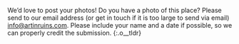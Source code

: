 We’d love to post your photos! Do you have a photo of this place? Please send to our email address (or get in touch if it is too large to send via email) <a href="mailto:info@artinruins.com">info@artinruins.com</a>. Please include your name and a date if possible, so we can properly credit the submission.
{:.o__tldr}